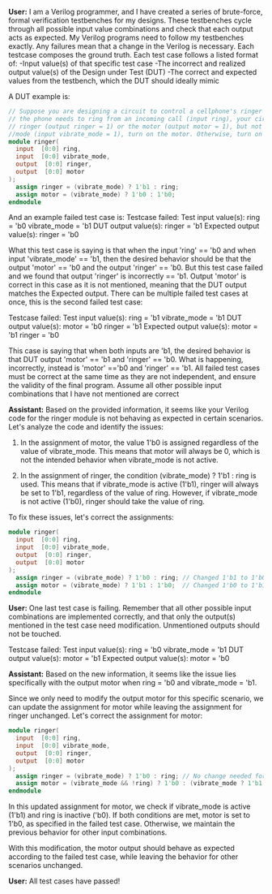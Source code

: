 **User:** I am a Verilog programmer, and I have created a series of brute-force, formal verification testbenches for my designs. These testbenches cycle through all possible input value combinations and check that each output acts as expected. My Verilog programs need to follow my testbenches exactly. Any failures mean that a change in the Verilog is necessary. Each testcase composes the ground truth. Each test case follows a listed format of: 
-Input value(s) of that specific test case
-The incorrect and realized output value(s) of the Design under Test (DUT)
-The correct and expected values from the testbench, which the DUT should ideally mimic

A DUT example is:
```verilog
// Suppose you are designing a circuit to control a cellphone's ringer and vibration motor. Whenever
// the phone needs to ring from an incoming call (input ring), your circuit must either turn on the
// ringer (output ringer = 1) or the motor (output motor = 1), but not both. If the phone is in vibrate
//mode (input vibrate_mode = 1), turn on the motor. Otherwise, turn on the ringer.
module ringer(
  input  [0:0] ring,
  input  [0:0] vibrate_mode,
  output  [0:0] ringer,
  output  [0:0] motor
);
  assign ringer = (vibrate_mode) ? 1'b1 : ring;
  assign motor = (vibrate_mode) ? 1'b0 : 1'b0;
endmodule
```

And an example failed test case is:
Testcase failed:
Test input value(s):
ring = 'b0
vibrate_mode = 'b1
DUT output value(s):
ringer = 'b1
Expected output value(s):
ringer = 'b0

What this test case is saying is that when the input 'ring'  == 'b0 and when input 'vibrate_mode' == 'b1, then the desired behavior should be that the output 'motor' == 'b0 and the output 'ringer' == 'b0. But this test case failed and we found that output 'ringer' is incorrectly == 'b1. Output 'motor' is correct in this case as it is not mentioned, meaning that the DUT output matches the Expected output. 
There can be multiple failed test cases at once, this is the second failed test case:

Testcase failed:
Test input value(s):
ring = 'b1
vibrate_mode = 'b1
DUT output value(s):
motor = 'b0
ringer = 'b1
Expected output value(s):
motor = 'b1
ringer = 'b0

This case is saying that when both inputs are 'b1, the desired behavior is that DUT output 'motor' == 'b1 and 'ringer' == 'b0. What is happening, incorrectly, instead is 'motor' =='b0 and 'ringer' == 'b1. 
All failed test cases must be correct at the same time as they are not independent, and ensure the validity of the final program. Assume all other possible input combinations that I have not mentioned are correct

**Assistant:** Based on the provided information, it seems like your Verilog code for the ringer module is not behaving as expected in certain scenarios. Let's analyze the code and identify the issues:

1.  In the assignment of motor, the value 1'b0 is assigned regardless of the value of vibrate_mode. This means that motor will always be 0, which is not the intended behavior when vibrate_mode is not active.

2.  In the assignment of ringer, the condition (vibrate_mode) ? 1'b1 : ring is used. This means that if vibrate_mode is active (1'b1), ringer will always be set to 1'b1, regardless of the value of ring. However, if vibrate_mode is not active (1'b0), ringer should take the value of ring.

To fix these issues, let's correct the assignments:

```verilog
module ringer(
  input  [0:0] ring,
  input  [0:0] vibrate_mode,
  output  [0:0] ringer,
  output  [0:0] motor
);
  assign ringer = (vibrate_mode) ? 1'b0 : ring; // Changed 1'b1 to 1'b0 when vibrate_mode is active
  assign motor = (vibrate_mode) ? 1'b1 : 1'b0;  // Changed 1'b0 to 1'b1 when vibrate_mode is active
endmodule
```

**User:** One last test case is failing. Remember that all other possible input combinations are implemented correctly, and that only the output(s) mentioned in the test case need modification. Unmentioned outputs should not be touched.

Testcase failed:
Test input value(s):
ring = 'b0
vibrate_mode = 'b1
DUT output value(s):
motor = 'b1
Expected output value(s):
motor = 'b0

**Assistant:** Based on the new information, it seems like the issue lies specifically with the output motor when ring = 'b0 and vibrate_mode = 'b1.

Since we only need to modify the output motor for this specific scenario, we can update the assignment for motor while leaving the assignment for ringer unchanged. Let's correct the assignment for motor:

```verilog
module ringer(
  input  [0:0] ring,
  input  [0:0] vibrate_mode,
  output  [0:0] ringer,
  output  [0:0] motor
);
  assign ringer = (vibrate_mode) ? 1'b0 : ring; // No change needed for ringer assignment
  assign motor = (vibrate_mode && !ring) ? 1'b0 : (vibrate_mode ? 1'b1 : 1'b0); // Updated motor assignment
endmodule
```

In this updated assignment for motor, we check if vibrate_mode is active (1'b1) and ring is inactive ('b0). If both conditions are met, motor is set to 1'b0, as specified in the failed test case. Otherwise, we maintain the previous behavior for other input combinations.

With this modification, the motor output should behave as expected according to the failed test case, while leaving the behavior for other scenarios unchanged.

**User:** All test cases have passed!

